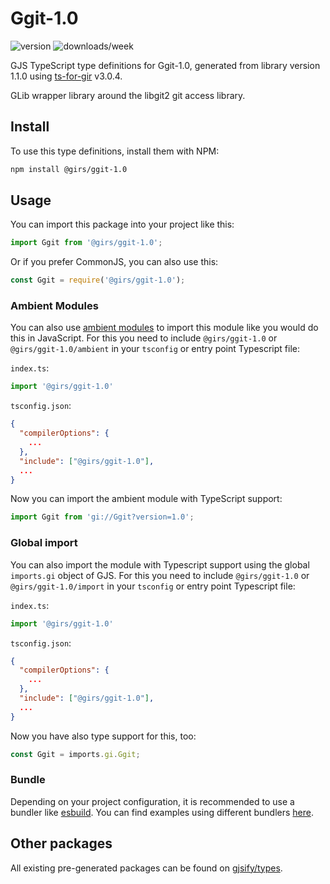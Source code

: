 
# Ggit-1.0

![version](https://img.shields.io/npm/v/@girs/ggit-1.0)
![downloads/week](https://img.shields.io/npm/dw/@girs/ggit-1.0)


GJS TypeScript type definitions for Ggit-1.0, generated from library version 1.1.0 using [ts-for-gir](https://github.com/gjsify/ts-for-gir) v3.0.4.

GLib wrapper library around the libgit2 git access library.

## Install

To use this type definitions, install them with NPM:
```bash
npm install @girs/ggit-1.0
```

## Usage

You can import this package into your project like this:
```ts
import Ggit from '@girs/ggit-1.0';
```

Or if you prefer CommonJS, you can also use this:
```ts
const Ggit = require('@girs/ggit-1.0');
```

### Ambient Modules

You can also use [ambient modules](https://github.com/gjsify/ts-for-gir/tree/main/packages/cli#ambient-modules) to import this module like you would do this in JavaScript.
For this you need to include `@girs/ggit-1.0` or `@girs/ggit-1.0/ambient` in your `tsconfig` or entry point Typescript file:

`index.ts`:
```ts
import '@girs/ggit-1.0'
```

`tsconfig.json`:
```json
{
  "compilerOptions": {
    ...
  },
  "include": ["@girs/ggit-1.0"],
  ...
}
```

Now you can import the ambient module with TypeScript support: 

```ts
import Ggit from 'gi://Ggit?version=1.0';
```

### Global import

You can also import the module with Typescript support using the global `imports.gi` object of GJS.
For this you need to include `@girs/ggit-1.0` or `@girs/ggit-1.0/import` in your `tsconfig` or entry point Typescript file:

`index.ts`:
```ts
import '@girs/ggit-1.0'
```

`tsconfig.json`:
```json
{
  "compilerOptions": {
    ...
  },
  "include": ["@girs/ggit-1.0"],
  ...
}
```

Now you have also type support for this, too:

```ts
const Ggit = imports.gi.Ggit;
```

### Bundle

Depending on your project configuration, it is recommended to use a bundler like [esbuild](https://esbuild.github.io/). You can find examples using different bundlers [here](https://github.com/gjsify/ts-for-gir/tree/main/examples).

## Other packages

All existing pre-generated packages can be found on [gjsify/types](https://github.com/gjsify/types).


